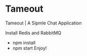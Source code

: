 # Tameout
Tameout | A Sipmle Chat Application

Install Redis and RabbitMQ
- npm install
- npm start
Enjoy!
